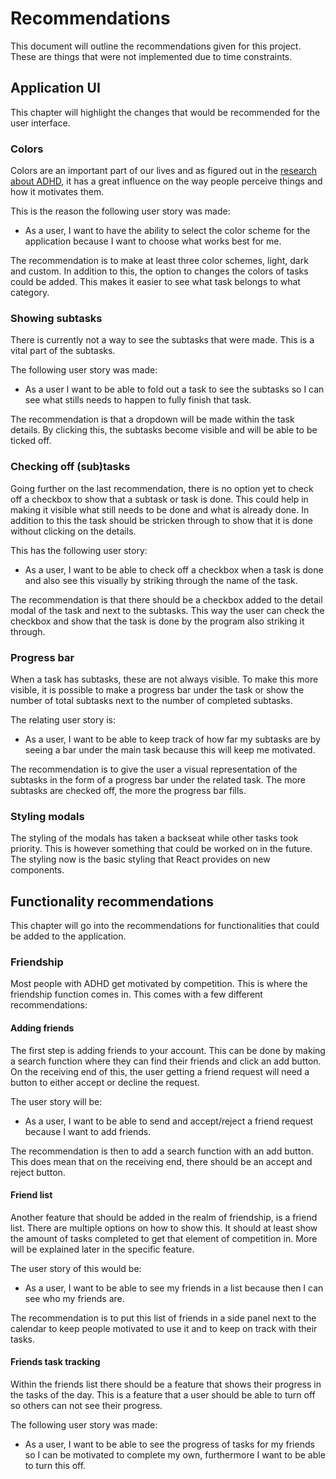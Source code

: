 # Recommendations

This document will outline the recommendations given for this project. These are things that were not implemented due to time constraints. 

## Application UI
This chapter will highlight the changes that would be recommended for the user interface.

### Colors
Colors are an important part of our lives and as figured out in the [research about ADHD](./Researches/ADHD%20and%20Project%20management.md), it has a great influence on the way people perceive things and how it motivates them. 

This is the reason the following user story was made:
- As a user, I want to have the ability to select the color scheme for the application because I want to choose what works best for me.

The recommendation is to make at least three color schemes, light, dark and custom. In addition to this, the option to changes the colors of tasks could be added. This makes it easier to see what task belongs to what category. 

### Showing subtasks
There is currently not a way to see the subtasks that were made. This is a vital part of the subtasks. 

The following user story was made:
- As a user I want to be able to fold out a task to see the subtasks so I can see what stills needs to happen to fully finish that task.

The recommendation is that a dropdown will be made within the task details. By clicking this, the subtasks become visible and will be able to be ticked off.

### Checking off (sub)tasks
Going further on the last recommendation, there is no option yet to check off a checkbox to show that a subtask or task is done. This could help in making it visible what still needs to be done and what is already done. In addition to this the task should be stricken through to show that it is done without clicking on the details.

This has the following user story:
- As a user, I want to be able to check off a checkbox when a task is done and also see this visually by striking through the name of the task. 

The recommendation is that there should be a checkbox added to the detail modal of the task and next to the subtasks. This way the user can check the checkbox and show that the task is done by the program also striking it through. 

### Progress bar
When a task has subtasks, these are not always visible. To make this more visible, it is possible to make a progress bar under the task or show the number of total subtasks next to the number of completed subtasks. 

The relating user story is:
- As a user, I want to be able to keep track of how far my subtasks are by seeing a bar under the main task because this will keep me motivated.

The recommendation is to give the user a visual representation of the subtasks in the form of a progress bar under the related task. The more subtasks are checked off, the more the progress bar fills. 

### Styling modals
The styling of the modals has taken a backseat while other tasks took priority. This is however something that could be worked on in the future. The styling now is the basic styling that React provides on new components.

## Functionality recommendations
This chapter will go into the recommendations for functionalities that could be added to the application.

### Friendship
Most people with ADHD get motivated by competition. This is where the friendship function comes in. This comes with a few different recommendations:

#### **Adding friends**

The first step is adding friends to your account. This can be done by making a search function where they can find their friends and click an add button. On the receiving end of this, the user getting a friend request will need a button to either accept or decline the request. 

The user story will be:
- As a user, I want to be able to send and accept/reject a friend request because I want to add friends.

The recommendation is then to add a search function with an add button. This does mean that on the receiving end, there should be an accept and reject button. 

#### **Friend list**
  
Another feature that should be added in the realm of friendship, is a friend list. There are multiple options on how to show this. It should at least show the amount of tasks completed to get that element of competition in. More will be explained later in the specific feature.

The user story of this would be:
- As a user, I want to be able to see my friends in a list because then I can see who my friends are.

The recommendation is to put this list of friends in a side panel next to the calendar to keep people motivated to use it and to keep on track with their tasks. 

#### **Friends task tracking**
  
Within the friends list there should be a feature that shows their progress in the tasks of the day. This is a feature that a user should be able to turn off so others can not see their progress.

The following user story was made:
- As a user, I want to be able to see the progress of tasks for my friends so I can be motivated to complete my own, furthermore I want to be able to turn this off.

